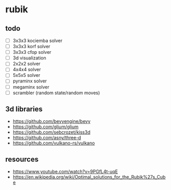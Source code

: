# rubik

## todo

- [ ] 3x3x3 kociemba solver
- [ ] 3x3x3 korf solver
- [ ] 3x3x3 cfop solver
- [ ] 3d visualization
- [ ] 2x2x2 solver
- [ ] 4x4x4 solver
- [ ] 5x5x5 solver
- [ ] pyraminx solver
- [ ] megaminx solver
- [ ] scrambler (random state/random moves)

## 3d libraries

- https://github.com/bevyengine/bevy
- https://github.com/glium/glium
- https://github.com/sebcrozet/kiss3d
- https://github.com/asny/three-d
- https://github.com/vulkano-rs/vulkano

## resources

- https://www.youtube.com/watch?v=9PGfL4t-uqE
- https://en.wikipedia.org/wiki/Optimal_solutions_for_the_Rubik%27s_Cube
